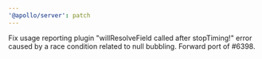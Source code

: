 ```yaml
---
'@apollo/server': patch
---
```


Fix usage reporting plugin "willResolveField called after stopTiming!" error caused by a race condition related to null bubbling. Forward port of #6398.
